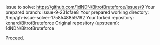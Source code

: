 Issue to solve: https://github.com/1dNDN/BitrotBruteforce/issues/9
Your prepared branch: issue-9-231cfae8
Your prepared working directory: /tmp/gh-issue-solver-1758548859792
Your forked repository: konard/BitrotBruteforce
Original repository (upstream): 1dNDN/BitrotBruteforce

Proceed.